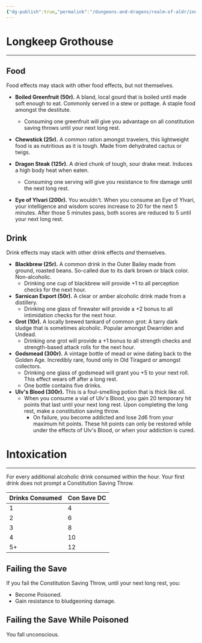 ```yaml
---
{"dg-publish":true,"permalink":"/dungeons-and-dragons/realm-of-aldr/index/culture/grothouse-menu/"}
---
```


# Longkeep Grothouse
---
## Food
Food effects may stack with other food effects, but not themselves.
- **Boiled Greenfruit (50r).** A bland, local gourd that is boiled until made soft enough to eat. Commonly served in a stew or pottage. A staple food amongst the destitute.
	- Consuming one greenfruit will give you advantage on all constitution saving throws until your next long rest.

- **Chewstick (25r).** A common ration amongst travelers, this lightweight food is as nutritious as it is tough. Made from dehydrated cactus or twigs.

- **Dragon Steak (125r).** A dried chunk of tough, sour drake meat. Induces a high body heat when eaten.
	- Consuming one serving will give you resistance to fire damage until the next long rest.

- **Eye of Ylvari (200r).** You wouldn't.
	When you consume an Eye of Ylvari, your intelligence and wisdom scores increase to 20 for the next 5 minutes. After those 5 minutes pass, both scores are reduced to 5 until your next long rest.
## Drink
Drink effects may stack with other drink effects *and* themselves.
- **Blackbrew (25r).** A common drink in the Outer Bailey made from ground, roasted beans. So-called due to its dark brown or black color. Non-alcoholic.
	- Drinking one cup of blackbrew will provide +1 to all perception checks for the next hour.
- **Sarnican Export (50r).** A clear or amber alcoholic drink made from a distillery. 
	- Drinking one glass of firewater will provide a +2 bonus to all intimidation checks for the next hour.
- **Grot (10r).** A locally brewed tankard of common grot: A tarry dark sludge that is sometimes alcoholic. Popular amongst Dwarriden and Undead.
	- Drinking one grot will provide a +1 bonus to all strength checks and strength-based attack rolls for the next hour.
- **Godsmead (300r).** A vintage bottle of mead or wine dating back to the Golden Age. Incredibly rare, found only in Old Tiragard or amongst collectors.
	- Drinking one glass of godsmead will grant you +5 to your next roll. This effect wears off after a long rest.
	- One bottle contains five drinks.
- **Ulv's Blood (300r).** This is a foul-smelling potion that is thick like oil.
	- When you consume a vial of Ulv's Blood, you gain 20 temporary hit points that last until your next long rest. Upon completing the long rest, make a constitution saving throw.
		- On failure, you become addicted and lose 2d6 from your maximum hit points. These hit points can only be restored while under the effects of Ulv's Blood, or when your addiction is cured.
# Intoxication
---
For every additional alcoholic drink consumed within the hour. Your first drink does not prompt a Constitution Saving Throw.

|  Drinks Consumed   |  Con Save DC   |
| --- | --- |
|  1   |   4  |
|  2   |   6  |
|  3   |   8  |
|  4   |   10  |
|  5+   |   12 |

## Failing the Save
If you fail the Constitution Saving Throw, until your next long rest, you:
- Become Poisoned.
- Gain resistance to bludgeoning damage.
## Failing the Save While Poisoned
You fall unconscious.